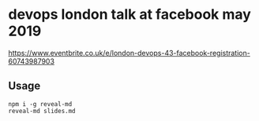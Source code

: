 # devops london talk at facebook may 2019


https://www.eventbrite.co.uk/e/london-devops-43-facebook-registration-60743987903

## Usage

```
npm i -g reveal-md
reveal-md slides.md
```
